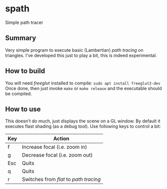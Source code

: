 # spath
Simple path tracer

## Summary
Very simple program to execute basic (Lambertian) _path tracing_ on triangles.
I've developed this just to play a bit, this is indeed experimental.

## How to build
You will need _freeglut_ installed to compile:
```sudo apt install freeglut3-dev```
Once done, then just invoke `make` or `make release` and the executable should be compiled.

## How to use
This doesn't do much, just displays the scene on a GL window.
By default it executes flast shading (as a debug tool). Use following keys to control a bit:

Key | Action
----|-------
f   | Increase focal (i.e. zoom in)
g   | Decrease focal (i.e. zoom out)
Esc | Quits
q   | Quits
r   | Switches from _flat_ to _path tracing_

